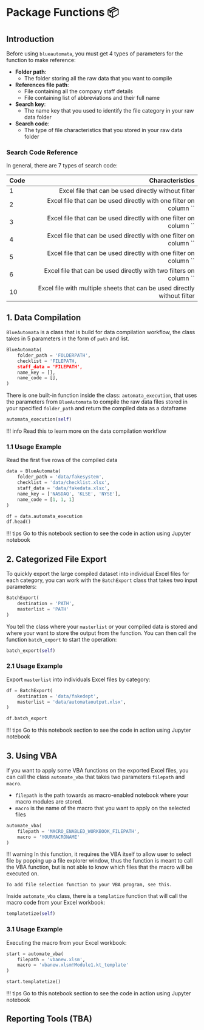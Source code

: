 # Package Functions 📦

## Introduction
Before using `blueautomata`, you must get 4 types of parameters for the function to make reference:

- **Folder path**: 
    - The folder storing all the raw data that you want to compile
- **References file path**: 
    - File containing all the company staff details
    - File containing list of abbreviations and their full name
- **Search key**:
    - The name key that you used to identify the file category in your raw data folder
- **Search code**: 
    - The type of file characteristics that you stored in your raw data folder

### Search Code Reference

In general, there are 7 types of search code:

| Code |  Characteristics |
| :--- | -----------------------------------------------------------------------: |
| 1    |                      Excel file that can be used directly without filter |
| 2    |        Excel file that can be used directly with one filter on column `` |
| 3    |        Excel file that can be used directly with one filter on column `` |
| 4    |        Excel file that can be used directly with one filter on column `` |
| 5    |        Excel file that can be used directly with one filter on column `` |
| 6    |       Excel file that can be used directly with two filters on column `` |
| 10   | Excel file with multiple sheets that can be used directly without filter |

## 1. Data Compilation
`BlueAutomata` is a class that is build for data compilation workflow, the class takes in 5 parameters in the form of `path` and list.

```py
BlueAutomata(    
    folder_path = 'FOLDERPATH',
    checklist = 'FILEPATH,
    staff_data = 'FILEPATH',
    name_key = [],
    name_code = [],
)
```

There is one built-in function inside the class: `automata_execution`, that uses the parameters from `BlueAutomata` to compile the raw data files stored in your specified `folder_path` and return the compiled data as a dataframe

```py
automata_execution(self)
```

!!! info
    Read this to learn more on the data compilation workflow

### 1.1 Usage Example
Read the first five rows of the compiled data

```py title='Example'
data = BlueAutomata(
    folder_path = 'data/fakesystem',
    checklist = 'data/checklist.xlsx',
    staff_data = 'data/fakedata.xlsx',
    name_key = ['NASDAQ', 'KLSE', 'NYSE'],
    name_code = [1, 1, 1]
)

df = data.automata_execution
df.head()
```

!!! tips
    Go to this notebook section to see the code in action using Jupyter notebook

## 2. Categorized File Export
To quickly export the large compiled dataset into individual Excel files for each category, you can work with the `BatchExport` class that takes two input parameters:

```py
BatchExport(
    destination = 'PATH',
    masterlist = 'PATH'
)
```

You tell the class where your `masterlist` or your compiled data is stored and where your want to store the output from the function. You can then call the function `batch_export` to start the operation:

```py
batch_export(self)
```

### 2.1 Usage Example
Export `masterlist` into individuals Excel files by category:

```py title='Example'
df = BatchExport(
    destination = 'data/fakedept',
    masterlist = 'data/automataoutput.xlsx',
)

df.batch_export
```

!!! tips
    Go to this notebook section to see the code in action using Jupyter notebook

## 3. Using VBA
If you want to apply some VBA functions on the exported Excel files, you can call the class `automate_vba` that takes two parameters `filepath` and `macro`.

- `filepath` is the path towards as macro-enabled notebook where your macro modules are stored.
- `macro` is the name of the macro that you want to apply on the selected files

```py
automate_vba(
    filepath = 'MACRO_ENABLED_WORKBOOK_FILEPATH',
    macro = 'YOURMACRONAME'
)
```

!!! warning
    In this function, it requires the VBA itself to allow user to select file by popping up a file explorer window, thus the function is meant to call the VBA function, but is not able to know which files that the macro will be executed on.

    To add file selection function to your VBA program, see this.

Inside `automate_vba` class, there is a `templatize` function that will call the macro code from your Excel workbook:

```py
templatetize(self)
```

### 3.1 Usage Example
Executing the macro from your Excel workbook:

```py title='Example'
start = automate_vba(
    filepath = 'vbanew.xlsm',
    macro = 'vbanew.xlsm!Module1.kt_template'
)

start.templatetize()
```

!!! tips
    Go to this notebook section to see the code in action using Jupyter notebook

## Reporting Tools (TBA)